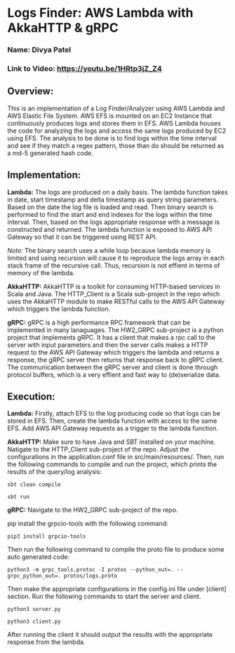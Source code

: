 # Logs Finder: AWS Lambda with AkkaHTTP & gRPC

### Name: Divya Patel
### Link to Video: https://youtu.be/1HRtp3jZ_Z4

## Overview:
This is an implementation of a Log Finder/Analyzer using AWS Lambda and AWS Elastic File System. AWS EFS is mounted on an EC2 Instance that continuously produces logs and stores them in EFS. AWS Lambda houses the code for analyzing the logs and access the same logs produced by EC2 using EFS. The analysis to be done is to find logs within the time interval and see if they match a regex pattern, those than do should be returned as a md-5 generated hash code.

## Implementation:
**Lambda:** The logs are produced on a daily basis. The lambda function takes in date, start timestamp and delta timestamp as query string parameters. Based on the date the log file is loaded and read. Then binary search is performed to find the start and end indexes for the logs within the time interval. Then, based on the logs appropriate response with a message is constructed and returned. The lambda function is exposed to AWS API Gateway so that it can be triggered using REST API.

*Note:* The binary search uses a while loop because lambda memory is limited and using recursion will cause it to reproduce the logs array in each stack frame of the recursive call. Thus, recursion is not effient in terms of memory of the lambda.

**AkkaHTTP:** AkkaHTTP is a toolkit for consuming HTTP-based services in Scala and Java. The HTTP_Client is a Scala sub-project in the repo which uses the AkkaHTTP module to make RESTful calls to the AWS API Gateway which triggers the lambda function.

**gRPC:** gRPC is a high performance RPC framework that can be implemented in many lanaguages. The HW2_GRPC sub-project is a python project that implements gRPC. It has a client that makes a rpc call to the server with input parameters and then the server calls makes a HTTP request to the AWS API Gateway which triggers the lambda and returns a response, the gRPC server then returns that response back to gRPC client. The communication between the gRPC server and client is done through protocol buffers, which is a very effient and fast way to (de)serialize data.

## Execution:
**Lambda:** Firstly, attach EFS to the log producing code so that logs can be stored in EFS.
Then, create the lambda function with access to the same EFS. Add AWS API Gateway requests as a trigger to the lambda function.

**AkkaHTTP:** Make sure to have Java and SBT installed on your machine. Natigate to the HTTP_Client sub-project of the repo. Adjust the configurations in the application.conf file in src/main/resources/. Then, run the following commands to compile and run the project, which prints the results of the query/log analysis:
```
sbt clean compile
```
```
sbt run
```


**gRPC:** 
Navigate to the HW2_GRPC sub-project of the repo.

pip install the grpcio-tools with the following command:
```
pip3 install grpcio-tools
```
Then run the following command to compile the proto file to produce some auto generated code:
```
python3 -m grpc_tools.protoc -I protos --python_out=. --grpc_python_out=. protos/logs.proto
```
Then make the appropriate configurations in the config.ini file under [client] section.
Run the following commands to start the server and client.
```
python3 server.py
```
```
python3 client.py
```
After running the client it should output the results with the appropriate response from the lambda.